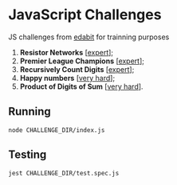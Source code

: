 # JavaScript Challenges

JS challenges from [edabit](https://edabit.com/challenges) for trainning purposes

1. **Resistor Networks** [[expert](https://edabit.com/challenge/eWXL8Jz78hP5tW644)];
2. **Premier League Champions** [[expert](https://edabit.com/challenge/xuFor4LkEXfBmtDqH)];
3. **Recursively Count Digits** [[expert](https://edabit.com/challenge/uL2Hi8Aj3FDgW9F7q)];
4. **Happy numbers** [[very hard](https://edabit.com/challenge/EhGY9aaNHiCqqpnL9)];
5. **Product of Digits of Sum** [[very hard](https://edabit.com/challenge/Kzmyf4pLx66ZRsnWk)].

## Running
`node CHALLENGE_DIR/index.js`

## Testing

`jest CHALLENGE_DIR/test.spec.js`
